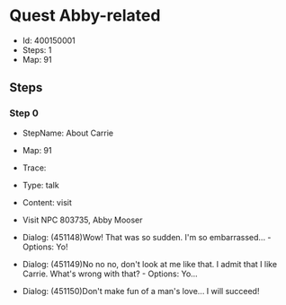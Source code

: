 # Quest Abby-related

- Id: 400150001
- Steps: 1
- Map: 91

## Steps

### Step 0
- StepName:  About Carrie
- Map:  91
- Trace:  
- Type:  talk
- Content:  visit
- Visit NPC 803735, Abby Mooser

- Dialog: (451148)Wow! That was so sudden. I'm so embarrassed... - Options: Yo!
- Dialog: (451149)No no no, don't look at me like that. I admit that I like Carrie. What's wrong with that? - Options: Yo...
- Dialog: (451150)Don't make fun of a man's love... I will succeed!


